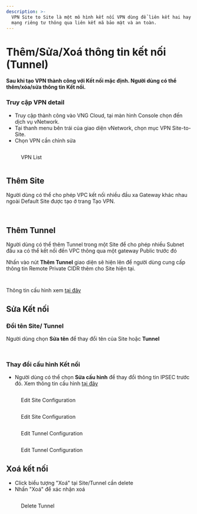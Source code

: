 ```yaml
---
description: >-
  VPN Site to Site là một mô hình kết nối VPN dùng để liên kết hai hay nhiều
  mạng riêng tư thông qua liên kết mã bảo mật và an toàn.
---
```


# Thêm/Sửa/Xoá thông tin kết nối (Tunnel)

**Sau khi tạo VPN thành công với Kết nối mặc định. Người dùng có thể thêm/xóa/sửa thông tin Kết nối.**

### Truy cập VPN detail

* Truy cập thành công vào VNG Cloud, tại màn hình Console chọn đến dịch vụ vNetwork.
* Tại thanh menu bên trái của giao diện vNetwork, chọn mục VPN Site-to-Site.
* Chọn VPN cần chỉnh sửa

<figure><img src="../../../.gitbook/assets/1 (2).png" alt=""><figcaption><p>VPN List</p></figcaption></figure>

<figure><img src="../../../.gitbook/assets/image (968).png" alt=""><figcaption></figcaption></figure>

## Thêm Site

Người dùng có thể cho phép VPC kết nối nhiều đầu xa Gateway khác nhau ngoài Default Site được tạo ở trang Tạo VPN.

<figure><img src="../../../.gitbook/assets/image (967).png" alt=""><figcaption></figcaption></figure>

<figure><img src="../../../.gitbook/assets/image (970).png" alt=""><figcaption></figcaption></figure>

## Thêm Tunnel

Người dùng có thể thêm Tunnel trong một Site để cho phép nhiều Subnet đầu xa có thể kết nối đến VPC thông qua một gateway Public trước đó

Nhấn vào nút **Thêm Tunnel** giao diện sẽ hiện lên để người dùng cung cấp thông tin Remote Private CIDR thêm cho Site hiện tại.

<figure><img src="../../../.gitbook/assets/image (981).png" alt=""><figcaption></figcaption></figure>

<figure><img src="../../../.gitbook/assets/image (973).png" alt=""><figcaption></figcaption></figure>

Thông tin cấu hình xem [tại đây](./#cau-hinh-default-tunnel)

## Sửa Kết nối

### Đổi tên Site/ Tunnel

Người dùng chọn **Sửa tên** để thay đổi tên của Site hoặc **Tunnel**

<figure><img src="../../../.gitbook/assets/image (974).png" alt=""><figcaption></figcaption></figure>

<figure><img src="../../../.gitbook/assets/image (978).png" alt=""><figcaption></figcaption></figure>

### Thay đổi cấu hình Kết nối

* Người dùng có thể chọn **Sửa cấu hình** để thay đổi thông tin IPSEC trước đó. Xem thông tin cấu hình [tại đây](./#cau-hinh-default-tunnel)

<figure><img src="../../../.gitbook/assets/Screen Shot 2025-04-02 at 11.19.16.png" alt=""><figcaption><p>Edit Site Configuration</p></figcaption></figure>

<figure><img src="../../../.gitbook/assets/image (979).png" alt=""><figcaption><p>Edit Site Configuration</p></figcaption></figure>

<figure><img src="../../../.gitbook/assets/image (982).png" alt=""><figcaption><p>Edit Tunnel Configuration</p></figcaption></figure>

<figure><img src="../../../.gitbook/assets/image (980).png" alt=""><figcaption><p>Edit Tunnel Configuration</p></figcaption></figure>

## Xoá kết nối

* Click biểu tượng "Xoá" tại Site/Tunnel cần delete
* Nhấn "Xoá" để xác nhận xoá

<figure><img src="https://docs.vngcloud.vn/~gitbook/image?url=https%3A%2F%2F1985221522-files.gitbook.io%2F%7E%2Ffiles%2Fv0%2Fb%2Fgitbook-x-prod.appspot.com%2Fo%2Fspaces%252F7rE7M1L7GYcwQzNGd0aB%252Fuploads%252FKtqkg4gYqGngBsCEPgJz%252Fimage.png%3Falt%3Dmedia%26token%3D99a9d8b8-cfe0-46fb-887b-b8117cfc9032&#x26;width=768&#x26;dpr=4&#x26;quality=100&#x26;sign=6b42d20a&#x26;sv=2" alt=""><figcaption><p>Delete Tunnel</p></figcaption></figure>
